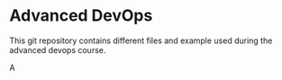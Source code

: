 # Advanced DevOps 
This git repository contains different files and example used during the advanced devops course. 

A
